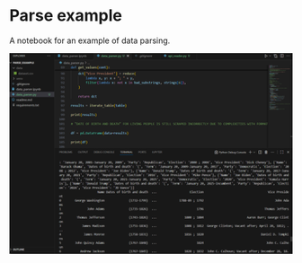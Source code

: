 # Parse example
A notebook for an example of data parsing.

![Screenshot of data loading](https://github.com/lagadoswift/deng-task/blob/main/images/task4_parse.png)